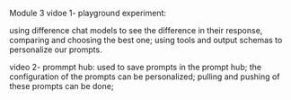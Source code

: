 Module 3 
vidoe 1-
playground experiment:

using difference chat models to see the difference in their response, comparing and choosing the best one;
using tools and output schemas to personalize our prompts.


video 2- 
prommpt hub:
used to save prompts in the prompt hub;
the configuration of the prompts can be personalized;
pulling and pushing of these prompts can be done;

